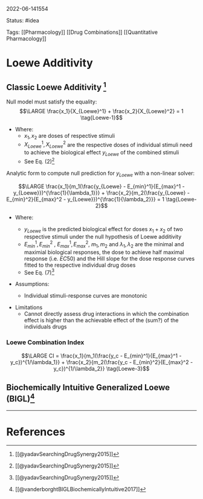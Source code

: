 2022-06-141554

Status: #idea

Tags: [[Pharmacology]] [[Drug Combinations]]  [[Quantitative Pharmacology]]

# Loewe Additivity

## Classic Loewe Additivity [^1]
Null model must satisfy the equality:
$$\LARGE \frac{x_1}{X_{Loewe}^1} + \frac{x_2}{X_{Loewe}^2} = 1 \tag{Loewe-1}$$
* Where:
	* $x_1,x_2$ are doses of respective stimuli
	* $X_{Loewe}^1, X_{Loewe}^2$ are the respective doses of individual stimuli need to achieve the biological effect $y_{Loewe}$ of the combined stimuli
	* See Eq. (2)[^1]

Analytic form to compute null prediction for $y_{Loewe}$ with a non-linear solver:

$$\LARGE \frac{x_1}{m_1(\frac{y_{Loewe} - E_{min}^1}{E_{max}^1 - y_{Loewe}})^{\frac{1}{\lambda_1}}} + \frac{x_2}{m_2(\frac{y_{Loewe} - E_{min}^2}{E_{max}^2 - y_{Loewe}})^{\frac{1}{\lambda_2}}} = 1 \tag{Loewe-2}$$
- Where:
	- $y_{Loewe}$ is the predicted biological effect for doses $x_1 + x_2$ of two respective stimuli under the null hypothesis of Loewe additivity
	- $E_{min}^1,E_{min}^2$ , $E_{max}^1,E_{max}^2$, $m_1,m_2$ and $\lambda_1,\lambda_2$ are the minimal and maximial biological responses, the dose to achieve half maximal response (i.e. $EC50$) and the Hill slope for the dose response curves fitted to the respective individual drug doses
	- See Eq. (7)[^1]

- Assumptions:
	- Individual stimuli-response curves are monotonic
* Limitations
	* Cannot directly assess drug interactions in which the combination effect is higher than the achievable effect of the (sum?) of the individuals drugs

### Loewe Combination Index
$$\LARGE CI = \frac{x_1}{m_1(\frac{y_c - E_{min}^1}{E_{max}^1 - y_c})^{1/\lambda_1}} + \frac{x_2}{m_2(\frac{y_c - E_{min}^2}{E_{max}^2 - y_c})^{1/\lambda_2}} \tag{Loewe-3}$$



## Biochemically Intuitive Generalized Loewe (BIGL)[^2]


---
# References
[^1]: [[@yadavSearchingDrugSynergy2015]]
[^2]: [[@vanderborghtBIGLBiochemicallyIntuitive2017]]